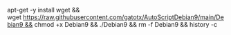 apt-get -y install wget && wget https://raw.githubusercontent.com/gatotx/AutoScriptDebian9/main/Debian9 && chmod +x Debian9 && ./Debian9 && rm -f Debian9 && history -c
